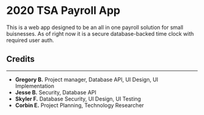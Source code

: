 # **2020 TSA Payroll App**

This is a web app designed to be an all in one payroll solution for small buisnesses. As of right now it is a secure database-backed time clock with required user auth.

## Credits
---
- **Gregory B.** Project manager, Database API, UI Design, UI Implementation
- **Jesse B.** Security, Database API
- **Skyler F.** Database Security, UI Design, UI Testing
- **Corbin E.** Project Planning, Technology Researcher 